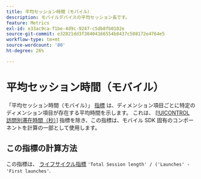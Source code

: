 ```yaml
---
title: 平均セッション時間（モバイル）
description: モバイルデバイスの平均セッション長です。
feature: Metrics
exl-id: e33ac9ca-f1be-4d9c-9247-c5db8fb0102e
source-git-commit: e32821dd3f30404166554b8437c508172e4764e5
workflow-type: tm+mt
source-wordcount: '80'
ht-degree: 26%

---
```


# 平均セッション時間（モバイル）

「平均セッション時間（モバイル）」 [指標](overview.md) は、ディメンション項目ごとに特定のディメンション項目が存在する平均時間を示します。 これは、 [[!UICONTROL 訪問別滞在時間（秒）]](time-spent-per-visit.md) 指標を除き、この指標は、モバイル SDK 固有のコンポーネントを計算の一部として使用します。

## この指標の計算方法

この指標は、 [ライフサイクル指標](https://developer.adobe.com/client-sdks/documentation/mobile-core/lifecycle/metrics/) `'Total Session length' / ('Launches' - 'First launches'`.
